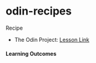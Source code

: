 # odin-recipes
Recipe 
- The Odin Project: [Lesson Link](https://www.theodinproject.com/lessons/foundations-recipes)

#### Learning Outcomes

